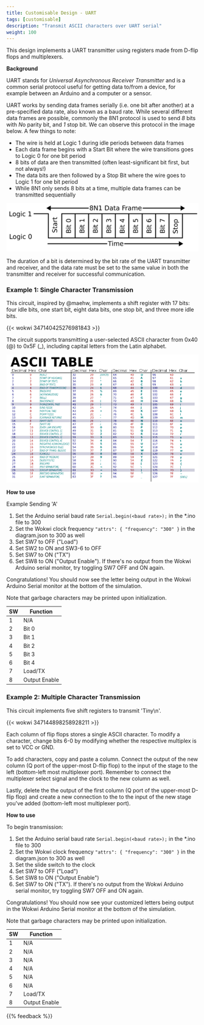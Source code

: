```yaml
---
title: Customisable Design - UART
tags: [customisable]
description: "Transmit ASCII characters over UART serial"
weight: 100
---
```


This design implements a UART transmitter using registers made from D-flip flops and multiplexers.

**Background**

UART stands for *Universal Asynchronous Receiver Transmitter* and is a common serial protocol useful for getting data to/from a device, for example between an Arduino and a computer or a sensor.

UART works by sending data frames serially (i.e. one bit after another) at a pre-specified data rate, also known as a baud rate. While several different data frames are possible, commonly the 8N1 protocol is used to send *8* bits with *N*o parity bit, and *1* stop bit. We can observe this protocol in the image below. A few things to note:
* The wire is held at Logic 1 during idle periods between data frames
* Each data frame begins with a Start Bit where the wire transitions goes to Logic 0 for one bit period
* 8 bits of data are then transmitted (often least-significant bit first, but not always!)
* The data bits are then followed by a Stop Bit where the wire goes to Logic 1 for one bit period
* While 8N1 only sends 8 bits at a time, multiple data frames can be transmitted sequentially 

![8N1dataframe](images/uartdataframe.png)

The duration of a bit is determined by the bit rate of the UART transmitter and receiver, and the data rate must be set to the same value in both the transmitter and receiver for successful communication.

### Example 1: Single Character Transmission

This circuit, inspired by @maehw, implements a shift register with 17 bits: four idle bits, one start bit, eight data bits, one stop bit, and three more idle bits.

{{< wokwi 347140425276981843 >}}
<br>

The circuit supports transmitting a user-selected ASCII character from 0x40 (@) to 0x5F (_), including capital letters from the Latin alphabet. 

![ASCIItable](images/asciitable.png)

**How to use**

Example Sending 'A'
1. Set the Arduino serial baud rate `Serial.begin(<baud rate>);` in the *.ino file to 300
2. Set the Wokwi clock frequency `"attrs": { "frequency": "300" }` in the diagram.json to 300 as well
3. Set SW7 to OFF ("Load")
4. Set SW2 to ON and SW3-6 to OFF
5. Set SW7 to ON ("TX")
6. Set SW8 to ON ("Output Enable"). If there's no output from the Wokwi Arduino serial monitor, try toggling SW7 OFF and ON again.

Congratulations! You should now see the letter being output in the Wokwi Arduino Serial monitor at the bottom of the simulation.

Note that garbage characters may be printed upon initialization.

| SW      | Function| 
|---------|---------|
| 1       | N/A     | 
| 2       | Bit 0   | 
| 3       | Bit 1   |
| 4       | Bit 2   | 
| 5       | Bit 3   | 
| 6       | Bit 4   |
| 7       | Load/TX | 
| 8       | Output Enable | 


### Example 2: Multiple Character Transmission

This circuit implements five shift registers to transmit 'Tiny\n'.

{{< wokwi 347144898258928211 >}}
<br>

Each column of flip flops stores a single ASCII character. To modify a character, change bits 6-0 by modifying whether the respective multiplex is set to VCC or GND. 

To add characters, copy and paste a column. Connect the output of the new column (Q port of the upper-most D-flip flop) to the input of the stage to the left (bottom-left most multiplexer port). Remember to connect the multiplexer select signal and the clock to the new column as well.

Lastly, delete the the output of the first column (Q port of the upper-most D-flip flop) and create a new connection to the to the input of the new stage you've added (bottom-left most multiplexer port).

**How to use**

To begin transmission:
1. Set the Arduino serial baud rate `Serial.begin(<baud rate>);` in the *.ino file to 300
2. Set the Wokwi clock frequency `"attrs": { "frequency": "300" }` in the diagram.json to 300 as well 
3. Set the slide switch to the clock
4. Set SW7 to OFF ("Load")
5. Set SW8 to ON ("Output Enable")
6. Set SW7 to ON ("TX"). If there's no output from the Wokwi Arduino serial monitor, try toggling SW7 OFF and ON again.

Congratulations! You should now see your customized letters being output in the Wokwi Arduino Serial monitor at the bottom of the simulation.

Note that garbage characters may be printed upon initialization.

| SW      | Function| 
|---------|---------|
| 1       | N/A     | 
| 2       | N/A     |
| 3       | N/A     |
| 4       | N/A     | 
| 5       | N/A     | 
| 6       | N/A     |
| 7       | Load/TX | 
| 8       | Output Enable | 

{{% feedback %}}
